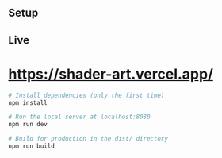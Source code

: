 ## Setup
## Live
# https://shader-art.vercel.app/

```bash
# Install dependencies (only the first time)
npm install

# Run the local server at localhost:8080
npm run dev

# Build for production in the dist/ directory
npm run build
```
